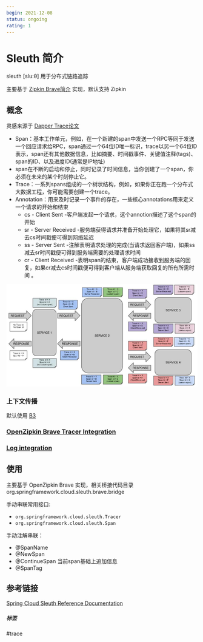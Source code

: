 ```yaml
---
begin: 2021-12-08
status: ongoing
rating: 1
---
```


# Sleuth 简介

sleuth [slu:θ] 用于分布式链路追踪

主要基于 [Zipkin Brave简介](../../cloud/trace/zipkin/Zipkin%20Brave简介.md) 实现，默认支持 Zipkin

## 概念

灵感来源于 [Dapper Trace论文](../../cloud/trace/Dapper%20Trace论文.md)

- Span：基本工作单元，例如，在一个新建的span中发送一个RPC等同于发送一个回应请求给RPC，span通过一个64位ID唯一标识，trace以另一个64位ID表示，span还有其他数据信息，比如摘要、时间戳事件、关键值注释(tags)、span的ID、以及进度ID(通常是IP地址) 
- span在不断的启动和停止，同时记录了时间信息，当你创建了一个span，你必须在未来的某个时刻停止它。
- Trace：一系列spans组成的一个树状结构，例如，如果你正在跑一个分布式大数据工程，你可能需要创建一个trace。
- Annotation：用来及时记录一个事件的存在，一些核心annotations用来定义一个请求的开始和结束 
	- cs - Client Sent -客户端发起一个请求，这个annotion描述了这个span的开始
	- sr - Server Received -服务端获得请求并准备开始处理它，如果将其sr减去cs时间戳便可得到网络延迟
	- ss - Server Sent -注解表明请求处理的完成(当请求返回客户端)，如果ss减去sr时间戳便可得到服务端需要的处理请求时间
	- cr - Client Received -表明span的结束，客户端成功接收到服务端的回复，如果cr减去cs时间戳便可得到客户端从服务端获取回复的所有所需时间 。

![](image/Pasted%20image%2020211208114238.png)

### 上下文传播
默认使用  [B3](https://github.com/openzipkin/b3-propagation)

### [OpenZipkin Brave Tracer Integration](https://docs.spring.io/spring-cloud-sleuth/docs/3.1.0/reference/htmlsingle/spring-cloud-sleuth.html#features-brave)

### [Log integration](https://docs.spring.io/spring-cloud-sleuth/docs/3.1.0/reference/htmlsingle/spring-cloud-sleuth.html#features-log-integration)

## 使用

主要基于 OpenZipkin Brave 实现，相关桥接代码目录 org.springframework.cloud.sleuth.brave.bridge

手动串联常用接口:
-   `org.springframework.cloud.sleuth.Tracer`
-   `org.springframework.cloud.sleuth.Span` 

手动注解串联：
- @SpanName 
- @NewSpan
- @ContinueSpan 当前span基础上追加信息 
- @SpanTag


## 参考链接
[Spring Cloud Sleuth Reference Documentation](https://docs.spring.io/spring-cloud-sleuth/docs/current/reference/html/index.html)

##### 标签
#trace
